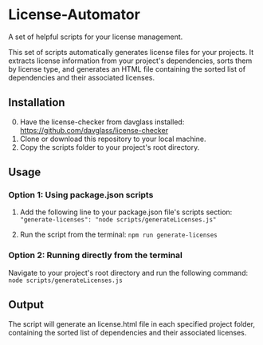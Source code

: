 # License-Automator
A set of helpful scripts for your license management.

This set of scripts automatically generates license files for your projects. It extracts license information from your project's dependencies, sorts them by license type, and generates an HTML file containing the sorted list of dependencies and their associated licenses.

## Installation

0. Have the license-checker from davglass installed: https://github.com/davglass/license-checker
1. Clone or download this repository to your local machine.
2. Copy the scripts folder to your project's root directory.

## Usage

### Option 1: Using package.json scripts
1. Add the following line to your package.json file's scripts section:
```"generate-licenses": "node scripts/generateLicenses.js"```

2. Run the script from the terminal:
```npm run generate-licenses```

### Option 2: Running directly from the terminal
Navigate to your project's root directory and run the following command:
```node scripts/generateLicenses.js```

## Output

The script will generate an license.html file in each specified project folder, containing the sorted list of dependencies and their associated licenses.
